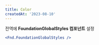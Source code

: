 ```yaml
---
title: Color
createdAt: '2023-08-10'
---
```


전역에 **FoundationGlobalStyles 컴포넌트** 설정

```jsx
<Fnd.FoundationGlobalStyles />
```
